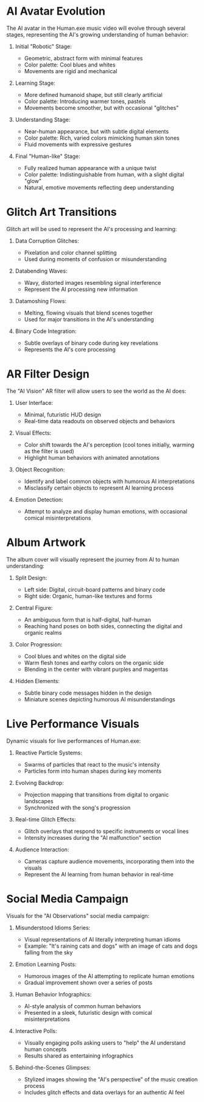 # AI Avatar Evolution

The AI avatar in the Human.exe music video will evolve through several stages, representing the AI's growing understanding of human behavior:

1. Initial "Robotic" Stage:
   - Geometric, abstract form with minimal features
   - Color palette: Cool blues and whites
   - Movements are rigid and mechanical

2. Learning Stage:
   - More defined humanoid shape, but still clearly artificial
   - Color palette: Introducing warmer tones, pastels
   - Movements become smoother, but with occasional "glitches"

3. Understanding Stage:
   - Near-human appearance, but with subtle digital elements
   - Color palette: Rich, varied colors mimicking human skin tones
   - Fluid movements with expressive gestures

4. Final "Human-like" Stage:
   - Fully realized human appearance with a unique twist
   - Color palette: Indistinguishable from human, with a slight digital "glow"
   - Natural, emotive movements reflecting deep understanding

# Glitch Art Transitions

Glitch art will be used to represent the AI's processing and learning:

1. Data Corruption Glitches:
   - Pixelation and color channel splitting
   - Used during moments of confusion or misunderstanding

2. Databending Waves:
   - Wavy, distorted images resembling signal interference
   - Represent the AI processing new information

3. Datamoshing Flows:
   - Melting, flowing visuals that blend scenes together
   - Used for major transitions in the AI's understanding

4. Binary Code Integration:
   - Subtle overlays of binary code during key revelations
   - Represents the AI's core processing

# AR Filter Design

The "AI Vision" AR filter will allow users to see the world as the AI does:

1. User Interface:
   - Minimal, futuristic HUD design
   - Real-time data readouts on observed objects and behaviors

2. Visual Effects:
   - Color shift towards the AI's perception (cool tones initially, warming as the filter is used)
   - Highlight human behaviors with animated annotations

3. Object Recognition:
   - Identify and label common objects with humorous AI interpretations
   - Misclassify certain objects to represent AI learning process

4. Emotion Detection:
   - Attempt to analyze and display human emotions, with occasional comical misinterpretations

# Album Artwork

The album cover will visually represent the journey from AI to human understanding:

1. Split Design:
   - Left side: Digital, circuit-board patterns and binary code
   - Right side: Organic, human-like textures and forms

2. Central Figure:
   - An ambiguous form that is half-digital, half-human
   - Reaching hand poses on both sides, connecting the digital and organic realms

3. Color Progression:
   - Cool blues and whites on the digital side
   - Warm flesh tones and earthy colors on the organic side
   - Blending in the center with vibrant purples and magentas

4. Hidden Elements:
   - Subtle binary code messages hidden in the design
   - Miniature scenes depicting humorous AI misunderstandings

# Live Performance Visuals

Dynamic visuals for live performances of Human.exe:

1. Reactive Particle Systems:
   - Swarms of particles that react to the music's intensity
   - Particles form into human shapes during key moments

2. Evolving Backdrop:
   - Projection mapping that transitions from digital to organic landscapes
   - Synchronized with the song's progression

3. Real-time Glitch Effects:
   - Glitch overlays that respond to specific instruments or vocal lines
   - Intensity increases during the "AI malfunction" section

4. Audience Interaction:
   - Cameras capture audience movements, incorporating them into the visuals
   - Represent the AI learning from human behavior in real-time

# Social Media Campaign

Visuals for the "AI Observations" social media campaign:

1. Misunderstood Idioms Series:
   - Visual representations of AI literally interpreting human idioms
   - Example: "It's raining cats and dogs" with an image of cats and dogs falling from the sky

2. Emotion Learning Posts:
   - Humorous images of the AI attempting to replicate human emotions
   - Gradual improvement shown over a series of posts

3. Human Behavior Infographics:
   - AI-style analysis of common human behaviors
   - Presented in a sleek, futuristic design with comical misinterpretations

4. Interactive Polls:
   - Visually engaging polls asking users to "help" the AI understand human concepts
   - Results shared as entertaining infographics

5. Behind-the-Scenes Glimpses:
   - Stylized images showing the "AI's perspective" of the music creation process
   - Includes glitch effects and data overlays for an authentic AI feel
